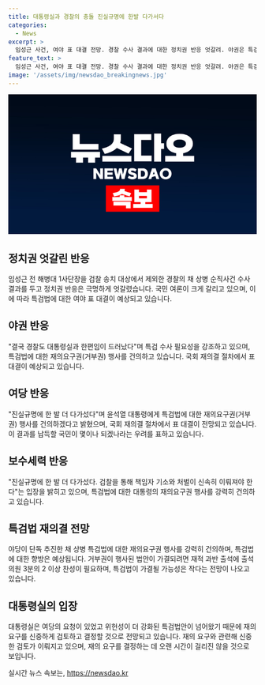 ```yaml
---
title: 대통령실과 경찰의 충돌 진실규명에 한발 다가서다
categories:
  - News
excerpt: >
  임성근 사건, 여야 표 대결 전망. 경찰 수사 결과에 대한 정치권 반응 엇갈려. 야권은 특검법 재의요구, 여당은 진실규명 강조. 국회 재의결 절차 예상. 국민의힘은 진실규명 강조, 특검법의 향방 관심. 대통령실, 재의요구 행사 시기에 대한 신중한 검토 중. 특검법 가결 가능성은 작다는 전망. 유력 당권주자의 수정 대안 추진 분위기 강화.
feature_text: >
  임성근 사건, 여야 표 대결 전망. 경찰 수사 결과에 대한 정치권 반응 엇갈려. 야권은 특검법 재의요구, 여당은 진실규명 강조. 국회 재의결 절차 예상. 국민의힘은 진실규명 강조, 특검법의 향방 관심. 대통령실, 재의요구 행사 시기에 대한 신중한 검토 중. 특검법 가결 가능성은 작다는 전망. 유력 당권주자의 수정 대안 추진 분위기 강화.
image: '/assets/img/newsdao_breakingnews.jpg'
---
```


<p><img src="/assets/img/newsdao_breakingnews.jpg" alt="firstkoreanews 속보" /></p>

<h2 data-ke-size="size26">정치권 엇갈린 반응</h2>

<p data-ke-size="size16">임성근 전 해병대 1사단장을 검찰 송치 대상에서 제외한 경찰의 채 상병 순직사건 수사 결과를 두고 정치권 반응은 극명하게 엇갈렸습니다. 국민 여론이 크게 갈리고 있으며, 이에 따라 특검법에 대한 여야 표 대결이 예상되고 있습니다.</p>

<h2 data-ke-size="size26">야권 반응</h2>

<p data-ke-size="size16">"결국 경찰도 대통령실과 한편임이 드러났다"며 특검 수사 필요성을 강조하고 있으며, 특검법에 대한 재의요구권(거부권) 행사를 건의하고 있습니다. 국회 재의결 절차에서 표 대결이 예상되고 있습니다.</p>

<h2 data-ke-size="size26">여당 반응</h2>

<p data-ke-size="size16">"진실규명에 한 발 더 다가섰다"며 윤석열 대통령에게 특검법에 대한 재의요구권(거부권) 행사를 건의하겠다고 밝혔으며, 국회 재의결 절차에서 표 대결이 전망되고 있습니다. 이 결과를 납득할 국민이 몇이나 되겠나라는 우려를 표하고 있습니다.</p>

<h2 data-ke-size="size26">보수세력 반응</h2>

<p data-ke-size="size16">"진실규명에 한 발 더 다가섰다. 검찰을 통해 책임자 기소와 처벌이 신속히 이뤄져야 한다"는 입장을 밝히고 있으며, 특검법에 대한 대통령의 재의요구권 행사를 강력히 건의하고 있습니다.</p>

<h2 data-ke-size="size26">특검법 재의결 전망</h2>

<p data-ke-size="size16">야당이 단독 추진한 채 상병 특검법에 대한 재의요구권 행사를 강력히 건의하며, 특검법에 대한 향방은 예상됩니다. 거부권이 행사된 법안이 가결되려면 재적 과반 출석에 출석 의원 3분의 2 이상 찬성이 필요하며, 특검법이 가결될 가능성은 작다는 전망이 나오고 있습니다.</p>

<h2 data-ke-size="size26">대통령실의 입장</h2>

<p data-ke-size="size16">대통령실은 여당의 요청이 있었고 위헌성이 더 강화된 특검법안이 넘어왔기 때문에 재의 요구를 신중하게 검토하고 결정할 것으로 전망되고 있습니다. 재의 요구와 관련해 신중한 검토가 이뤄지고 있으며, 재의 요구를 결정하는 데 오랜 시간이 걸리진 않을 것으로 보입니다.</p>
실시간 뉴스 속보는, <a href="https://newsdao.kr" rel="dofollow">https://newsdao.kr</a>


